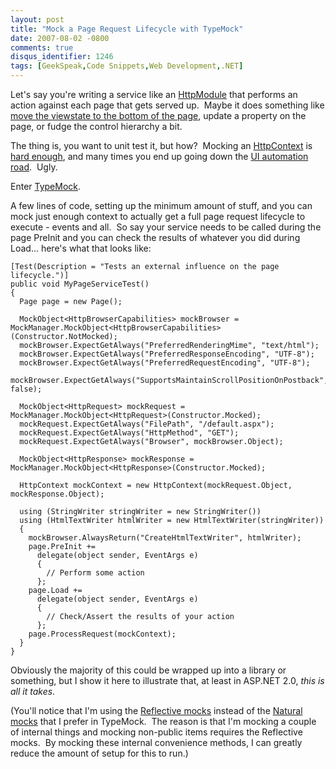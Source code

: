 ```yaml
---
layout: post
title: "Mock a Page Request Lifecycle with TypeMock"
date: 2007-08-02 -0800
comments: true
disqus_identifier: 1246
tags: [GeekSpeak,Code Snippets,Web Development,.NET]
---
```

Let's say you're writing a service like an
[HttpModule](http://msdn2.microsoft.com/en-us/library/system.web.ihttpmodule.aspx) that
performs an action against each page that gets served up.  Maybe it does
something like [move the viewstate to the bottom of the
page](http://blog.madskristensen.dk/post/An-HttpModule-that-moves-ViewState-to-the-bottom.aspx),
update a property on the page, or fudge the control hierarchy a bit.

The thing is, you want to unit test it, but how?  Mocking an
[HttpContext](http://msdn2.microsoft.com/en-us/library/system.web.httpcontext.aspx)
is [hard
enough](http://haacked.com/archive/2007/06/19/unit-tests-web-code-without-a-web-server-using-httpsimulator.aspx),
and many times you end up going down the [UI
automation](http://watin.sourceforge.net/)
[road](http://www.hanselman.com/blog/PermaLink.aspx?guid=944a5284-6b8d-4366-81e8-2e241401e1b3). 
Ugly.

Enter [TypeMock](http://www.typemock.com).

A few lines of code, setting up the minimum amount of stuff, and you can
mock just enough context to actually get a full page request lifecycle
to execute - events and all.  So say your service needs to be called
during the page PreInit and you can check the results of whatever you
did during Load... here's what that looks like:

    [Test(Description = "Tests an external influence on the page lifecycle.")]
    public void MyPageServiceTest()
    {
      Page page = new Page();
      
      MockObject<HttpBrowserCapabilities> mockBrowser = MockManager.MockObject<HttpBrowserCapabilities>(Constructor.NotMocked);
      mockBrowser.ExpectGetAlways("PreferredRenderingMime", "text/html");
      mockBrowser.ExpectGetAlways("PreferredResponseEncoding", "UTF-8");
      mockBrowser.ExpectGetAlways("PreferredRequestEncoding", "UTF-8");
      mockBrowser.ExpectGetAlways("SupportsMaintainScrollPositionOnPostback", false);
      
      MockObject<HttpRequest> mockRequest = MockManager.MockObject<HttpRequest>(Constructor.Mocked);
      mockRequest.ExpectGetAlways("FilePath", "/default.aspx");
      mockRequest.ExpectGetAlways("HttpMethod", "GET");
      mockRequest.ExpectGetAlways("Browser", mockBrowser.Object);
      
      MockObject<HttpResponse> mockResponse = MockManager.MockObject<HttpResponse>(Constructor.Mocked);
      
      HttpContext mockContext = new HttpContext(mockRequest.Object, mockResponse.Object);
      
      using (StringWriter stringWriter = new StringWriter())
      using (HtmlTextWriter htmlWriter = new HtmlTextWriter(stringWriter))
      {
        mockBrowser.AlwaysReturn("CreateHtmlTextWriter", htmlWriter);
        page.PreInit +=
          delegate(object sender, EventArgs e)
          {
            // Perform some action
          };
        page.Load +=
          delegate(object sender, EventArgs e)
          {
            // Check/Assert the results of your action
          };
        page.ProcessRequest(mockContext);
      }
    }

Obviously the majority of this could be wrapped up into a library or
something, but I show it here to illustrate that, at least in ASP.NET
2.0, *this is all it takes*.

(You'll notice that I'm using the [Reflective
mocks](http://www.typemock.com/Docs/UserGuide/index.php?topic=FirstMockUsingGenericHelper.html)
instead of the [Natural
mocks](http://www.typemock.com/Docs/UserGuide/index.php?topic=FirstNaturalMock.html)
that I prefer in TypeMock.  The reason is that I'm mocking a couple of
internal things and mocking non-public items requires the Reflective
mocks.  By mocking these internal convenience methods, I can greatly
reduce the amount of setup for this to run.)

